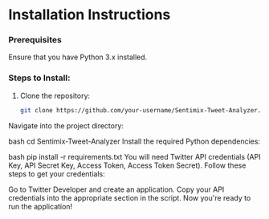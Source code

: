 # Installation Instructions

### Prerequisites
Ensure that you have Python 3.x installed.

### Steps to Install:
1. Clone the repository:
   ```bash
   git clone https://github.com/your-username/Sentimix-Tweet-Analyzer.git
Navigate into the project directory:

bash
cd Sentimix-Tweet-Analyzer
Install the required Python dependencies:

bash
pip install -r requirements.txt
You will need Twitter API credentials (API Key, API Secret Key, Access Token, Access Token Secret). Follow these steps to get your credentials:

Go to Twitter Developer and create an application.
Copy your API credentials into the appropriate section in the script.
Now you're ready to run the application!
